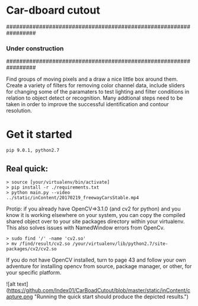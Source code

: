 


# Car-dboard cutout

#################################################################
### Under construction 
#################################################################

Find groups of moving pixels and a draw a nice little box around them. Create a variety of filters for removing color channel data, include sliders for changing some of the paramaters to test lighting and filter conditions in relation to object detect or recognition. Many addtional steps need to be taken in order to improve the successful identification and contour resolution.



# Get it started
    pip 9.0.1, python2.7

## Real quick:
    > source [your/virtualenv/bin/activate]
    > pip install -r ./requirements.txt
    > python main.py --video ../static/inContent/20170219_freewayCarsStable.mp4


Protip: if you already have OpenCV=>3.1.0 (and cv2 for python) and you know it is working elsewhere on your system, you can copy the compiled shared object over to your site packages directory within your virtualenv. This also solves issues with NamedWindow errors from OpenCv. 

    > sudo find '/' -name 'cv2.so' 
    > mv /find/result/cv2.so /your/virtualenv/lib/python2.7/site-packages/cv2/cv2.so


If you do not have OpenCV installed, turn to page 43 and follow your own adventure for installing opencv from source, package manager, or other, for your specific platform.   



![alt text] (https://github.com/Index01/CarBoadCutout/blob/master/static/inContent/capture.png "Running the quick start should produce the depicted results.")



  
